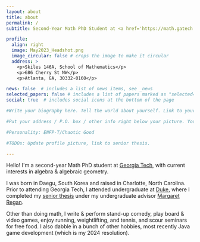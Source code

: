 ```yaml
---
layout: about
title: about
permalink: /
subtitle: Second-Year Math PhD Student at <a href='https://math.gatech.edu'>Georgia Tech</a>. He/Him/His. 

profile:
  align: right
  image: May2023_Headshot.png
  image_circular: false # crops the image to make it circular
  address: > 
    <p>Skiles 146A, School of Mathematics</p>
    <p>686 Cherry St NW</p>
    <p>Atlanta, GA, 30332-0160</p>

news: false  # includes a list of news items, see _news
selected_papers: false # includes a list of papers marked as "selected={true}"
social: true  # includes social icons at the bottom of the page

#Write your biography here. Tell the world about yourself. Link to your favorite [subreddit](http://reddit.com). You can put a picture in, too. The code is already in, just name your picture `prof_pic.jpg` and put it in the `img/` folder.

#Put your address / P.O. box / other info right below your picture. You can also disable any these elements by editing `profile` property of the YAML header of your `_pages/about.md`. Edit `_bibliography/papers.bib` and Jekyll will render your [publications page](/al-folio/publications/) automatically.

#Personality: ENFP-T/Chaotic Good

#TODOs: Update profile picture, link to senior thesis.

---
```


Hello! I'm a second-year Math PhD student at [Georgia Tech](https://math.gatech.edu), with current interests in algebra & algebraic geometry.

I was born in Daegu, South Korea and raised in Charlotte, North Carolina. Prior to attending Georgia Tech, I attended undergraduate at [Duke](https://duke.edu), where I completed my [senior thesis](https://dukespace.lib.duke.edu/dspace/handle/10161/26428) under my undergraduate advisor [Margaret Regan](https://margaretregan.com).

Other than doing math, I write & perform stand-up comedy, play board & video games, enjoy running, weightlifting, and tennis, and scour seminars for free food. I also dabble in a bunch of other hobbies, most recently Java game development (which is my 2024 resolution).
